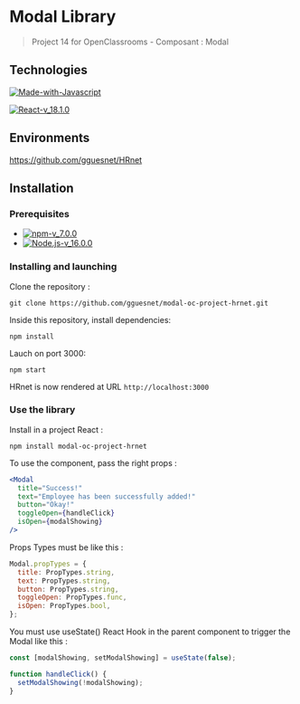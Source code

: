 # Modal Library

> Project 14 for OpenClassrooms - Composant : Modal

## Technologies

[![Made-with-Javascript](https://img.shields.io/badge/Made%20with-Javascript-yellow?style=flat-square)](https://developer.mozilla.org/fr/docs/Web/JavaScript)

[![React-v_18.1.0](https://img.shields.io/badge/React-v_18.2.0-blue?style=flat-square)](https://fr.reactjs.org)

## Environments

https://github.com/gguesnet/HRnet

## Installation

### Prerequisites

- [![npm-v_7.0.0](https://img.shields.io/badge/npm-v_7.0.0-red?style=flat-square)](https://docs.npmjs.com/)
- [![Node.js-v_16.0.0](https://img.shields.io/badge/Node.js-v_16.0.0-brightgreen?style=flat-square)](https://nodejs.org/en/docs/)

### Installing and launching

Clone the repository :

`git clone https://github.com/gguesnet/modal-oc-project-hrnet.git`

Inside this repository, install dependencies:

`npm install`

Lauch on port 3000:

`npm start`

HRnet is now rendered at URL `http://localhost:3000`

### Use the library

Install in a project React :

`npm install modal-oc-project-hrnet`

To use the component, pass the right props :

```jsx
<Modal
  title="Success!"
  text="Employee has been successfully added!"
  button="Okay!"
  toggleOpen={handleClick}
  isOpen={modalShowing}
/>
```

Props Types must be like this :

```js
Modal.propTypes = {
  title: PropTypes.string,
  text: PropTypes.string,
  button: PropTypes.string,
  toggleOpen: PropTypes.func,
  isOpen: PropTypes.bool,
};
```

You must use useState() React Hook in the parent component to trigger the Modal like this :

```js
const [modalShowing, setModalShowing] = useState(false);

function handleClick() {
  setModalShowing(!modalShowing);
}
```
